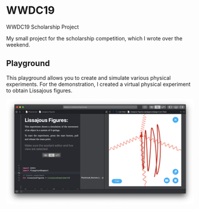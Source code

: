 # WWDC19

WWDC19 Scholarship Project

My small project for the scholarship competition, which I wrote over the weekend.

## Playground

This playground allows you to create and simulate various physical experiments. For the demonstration, I created a virtual physical experiment to obtain Lissajous figures.

<p align="center">
  <img width=700 src="https://github.com/bestK1ngArthur/WWDC19/blob/master/PhysicsLab.playground/Resources/demo.png" alt="Demo"/>
</p>
